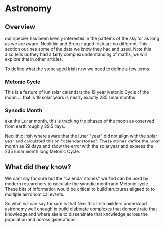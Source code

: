 # Astronomy

## Overview

our species has been keenly interested in the patterns of the sky for as long as we are aware. Neolithic and Bronze aged Irish are no different. This section outlines some of the data we know they had and used. Note this also tells us they had a fairly complex understanding of maths, we will explore that in other articles.

To define what the stone aged Irish new we need to define a few terms.

### Metonic Cycle

This is a feature of lunisolar calendars the 19 year Metonic Cycle of the moon ... that is 19 solar years is nearly exactly 235 lunar months

### Synodic Month

aka the Lunar month, this is tracking the phases of the moon as observed from earth roughly 29.5 days.

Neolithic Irish where aware that the lunar "year" did not align with the solar year and calculated this on "calendar stones". These stones define the lunar month as 29 days and show the error with the solar year and express the 235 lunar month long Metonic Cycle.

## What did they know?

We cant say for sure but the "calendar stones" we find can be used by modern researchers to calculate the synodic month and Metonic cycle. These bits of information would be critical to build structures aligned to to multiple astronomical events.&#x20;

So what we can say for sure is that Neolithic Irish builders understood astronomy well enough to build elaborate complexes that demonstrate that knowledge and where abele to disseminate that knowledge across the population and across generations.
